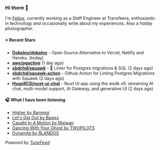 ### Hi there 👋

I'm [Felipe](https://felipevm.com), currently working as a Staff Engineer at Transfeera, enthusiastic in technology and occasionally write about my experiences. Also a hobby photographer.

#### ⭐ Recent Stars
- **[Dokploy/dokploy](https://github.com/Dokploy/dokploy)** - Open Source Alternative to Vercel, Netlify and Heroku. (today)
- **[aws/pgactive](https://github.com/aws/pgactive)** (1 day ago)
- **[sbdchd/squawk](https://github.com/sbdchd/squawk)** - 🐘 Linter for Postgres migrations &amp; SQL (2 days ago)
- **[sbdchd/squawk-action](https://github.com/sbdchd/squawk-action)** - Github Action for Linting Postgres Migrations with Squawk (2 days ago)
- **[HugoRCD/nuxt-ui-chat](https://github.com/HugoRCD/nuxt-ui-chat)** - Nuxt UI app using the aisdk v5: streaming AI chat, multi-model support, AI Gateway, and generative UI (2 days ago)

#### 🎧 What I have been listening
- [Higher by Rammor](https://open.spotify.com/track/44jQ7CA1A5eCq5SIxY1M3H)
- [Let&#39;s Get Out by Basixx](https://open.spotify.com/track/5pMyczO5irSFPoQdHaCQi3)
- [Caught In A Motion by Maiwan](https://open.spotify.com/track/6guZijIBWaYcpfUncEZJFG)
- [Dancing With Your Ghost by TWOPILOTS](https://open.spotify.com/track/5feLY0z0xGD7ogoZBRnK2P)
- [Dynamite by BLANDOS](https://open.spotify.com/track/71FrSQ8Fx4JbFumpHz7XAi)

_Powered by [TuneFeed](https://tunefeed.app?ref=github.com)_
